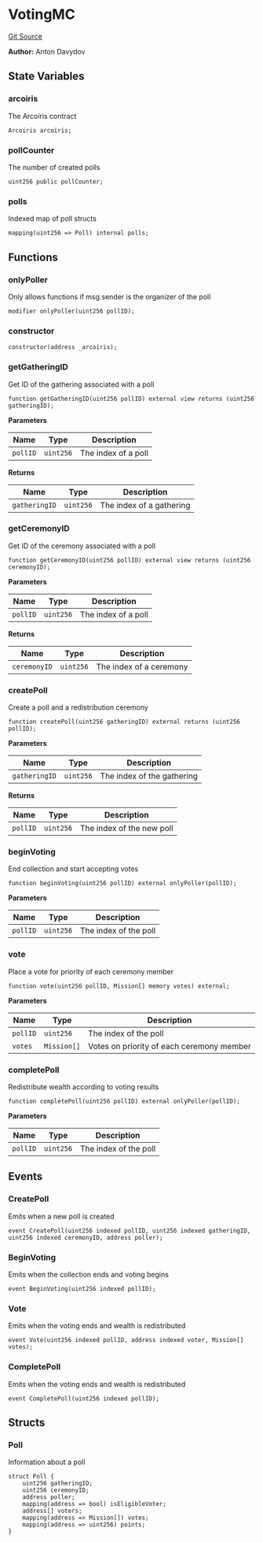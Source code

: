 # VotingMC
[Git Source](https://github.com/fetsorn/arcoiris/blob/d0f67eb60567b86d8beac180c1a7eb8942f4bbfc/contracts/mcs/VotingMC.sol)

**Author:**
Anton Davydov


## State Variables
### arcoiris
The Arcoíris contract


```solidity
Arcoiris arcoiris;
```


### pollCounter
The number of created polls


```solidity
uint256 public pollCounter;
```


### polls
Indexed map of poll structs


```solidity
mapping(uint256 => Poll) internal polls;
```


## Functions
### onlyPoller

Only allows functions if msg.sender is the organizer of the poll


```solidity
modifier onlyPoller(uint256 pollID);
```

### constructor


```solidity
constructor(address _arcoiris);
```

### getGatheringID

Get ID of the gathering associated with a poll


```solidity
function getGatheringID(uint256 pollID) external view returns (uint256 gatheringID);
```
**Parameters**

|Name|Type|Description|
|----|----|-----------|
|`pollID`|`uint256`|The index of a poll|

**Returns**

|Name|Type|Description|
|----|----|-----------|
|`gatheringID`|`uint256`|The index of a gathering|


### getCeremonyID

Get ID of the ceremony associated with a poll


```solidity
function getCeremonyID(uint256 pollID) external view returns (uint256 ceremonyID);
```
**Parameters**

|Name|Type|Description|
|----|----|-----------|
|`pollID`|`uint256`|The index of a poll|

**Returns**

|Name|Type|Description|
|----|----|-----------|
|`ceremonyID`|`uint256`|The index of a ceremony|


### createPoll

Create a poll and a redistribution ceremony


```solidity
function createPoll(uint256 gatheringID) external returns (uint256 pollID);
```
**Parameters**

|Name|Type|Description|
|----|----|-----------|
|`gatheringID`|`uint256`|The index of the gathering|

**Returns**

|Name|Type|Description|
|----|----|-----------|
|`pollID`|`uint256`|The index of the new poll|


### beginVoting

End collection and start accepting votes


```solidity
function beginVoting(uint256 pollID) external onlyPoller(pollID);
```
**Parameters**

|Name|Type|Description|
|----|----|-----------|
|`pollID`|`uint256`|The index of the poll|


### vote

Place a vote for priority of each ceremony member


```solidity
function vote(uint256 pollID, Mission[] memory votes) external;
```
**Parameters**

|Name|Type|Description|
|----|----|-----------|
|`pollID`|`uint256`|The index of the poll|
|`votes`|`Mission[]`|Votes on priority of each ceremony member|


### completePoll

Redistribute wealth according to voting results


```solidity
function completePoll(uint256 pollID) external onlyPoller(pollID);
```
**Parameters**

|Name|Type|Description|
|----|----|-----------|
|`pollID`|`uint256`|The index of the poll|


## Events
### CreatePoll
Emits when a new poll is created


```solidity
event CreatePoll(uint256 indexed pollID, uint256 indexed gatheringID, uint256 indexed ceremonyID, address poller);
```

### BeginVoting
Emits when the collection ends and voting begins


```solidity
event BeginVoting(uint256 indexed pollID);
```

### Vote
Emits when the voting ends and wealth is redistributed


```solidity
event Vote(uint256 indexed pollID, address indexed voter, Mission[] votes);
```

### CompletePoll
Emits when the voting ends and wealth is redistributed


```solidity
event CompletePoll(uint256 indexed pollID);
```

## Structs
### Poll
Information about a poll


```solidity
struct Poll {
    uint256 gatheringID;
    uint256 ceremonyID;
    address poller;
    mapping(address => bool) isEligibleVoter;
    address[] voters;
    mapping(address => Mission[]) votes;
    mapping(address => uint256) points;
}
```

